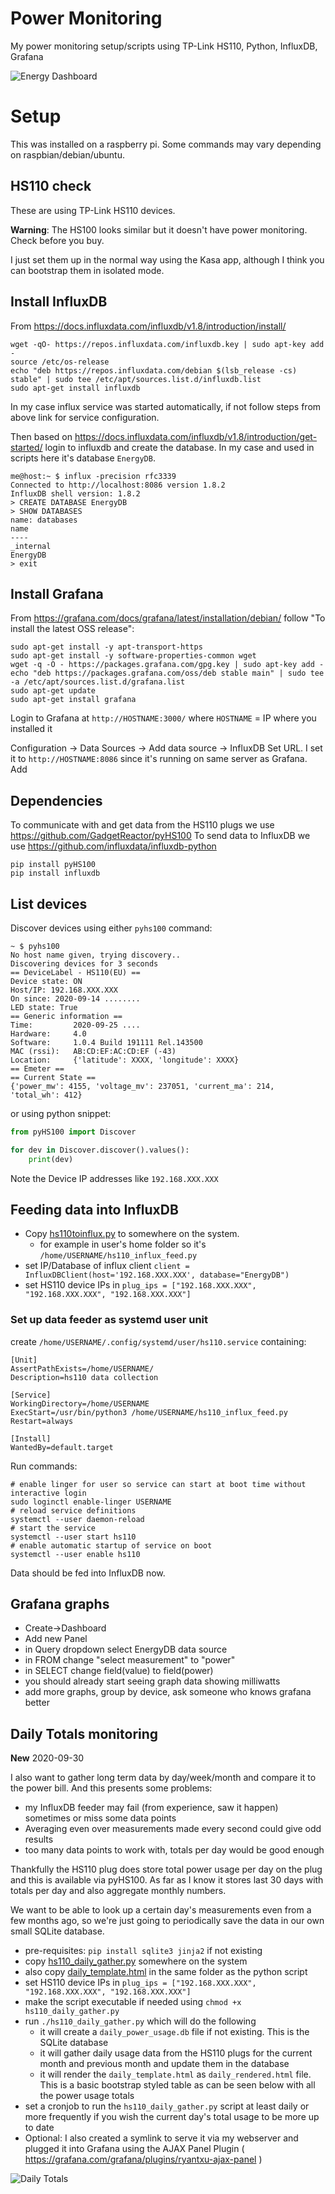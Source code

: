 # Power Monitoring

My power monitoring setup/scripts using TP-Link HS110, Python, InfluxDB, Grafana

![Energy Dashboard](power_monitoring_grafana_dashboard.png)


# Setup

This was installed on a raspberry pi.
Some commands may vary depending on raspbian/debian/ubuntu.

## HS110 check

These are using TP-Link HS110 devices.

__Warning__: The HS100 looks similar but it doesn't have power monitoring. Check before you buy.

I just set them up in the normal way using the Kasa app, although I think you can bootstrap them in isolated mode.  

## Install InfluxDB

From https://docs.influxdata.com/influxdb/v1.8/introduction/install/

```
wget -qO- https://repos.influxdata.com/influxdb.key | sudo apt-key add -
source /etc/os-release
echo "deb https://repos.influxdata.com/debian $(lsb_release -cs) stable" | sudo tee /etc/apt/sources.list.d/influxdb.list
sudo apt-get install influxdb
```

In my case influx service was started automatically, if not follow steps from above link for service configuration.

Then based on https://docs.influxdata.com/influxdb/v1.8/introduction/get-started/ login to influxdb and create the database.
In my case and used in scripts here it's database `EnergyDB`.

```
me@host:~ $ influx -precision rfc3339
Connected to http://localhost:8086 version 1.8.2
InfluxDB shell version: 1.8.2
> CREATE DATABASE EnergyDB
> SHOW DATABASES
name: databases
name
----
_internal
EnergyDB
> exit
``` 

## Install Grafana

From https://grafana.com/docs/grafana/latest/installation/debian/ follow "To install the latest OSS release":

```shell script
sudo apt-get install -y apt-transport-https
sudo apt-get install -y software-properties-common wget
wget -q -O - https://packages.grafana.com/gpg.key | sudo apt-key add -
echo "deb https://packages.grafana.com/oss/deb stable main" | sudo tee -a /etc/apt/sources.list.d/grafana.list 
sudo apt-get update
sudo apt-get install grafana
```

Login to Grafana at `http://HOSTNAME:3000/` where `HOSTNAME` = IP where you installed it

Configuration -> Data Sources -> Add data source -> InfluxDB
Set URL. I set it to `http://HOSTNAME:8086` since it's running on same server as Grafana. Add  

## Dependencies

To communicate with and get data from the HS110 plugs we use https://github.com/GadgetReactor/pyHS100
To send data to InfluxDB we use https://github.com/influxdata/influxdb-python

```shell script
pip install pyHS100
pip install influxdb
```

## List devices

Discover devices using either `pyhs100` command:

```
~ $ pyhs100
No host name given, trying discovery..
Discovering devices for 3 seconds
== DeviceLabel - HS110(EU) ==
Device state: ON
Host/IP: 192.168.XXX.XXX
On since: 2020-09-14 ........
LED state: True
== Generic information ==
Time:         2020-09-25 ....
Hardware:     4.0
Software:     1.0.4 Build 191111 Rel.143500
MAC (rssi):   AB:CD:EF:AC:CD:EF (-43)
Location:     {'latitude': XXXX, 'longitude': XXXX}
== Emeter ==
== Current State ==
{'power_mw': 4155, 'voltage_mv': 237051, 'current_ma': 214, 'total_wh': 412}
```

or using python snippet:
```python
from pyHS100 import Discover

for dev in Discover.discover().values():
    print(dev)

```

Note the Device IP addresses like `192.168.XXX.XXX`

## Feeding data into InfluxDB

- Copy [hs110toinflux.py](hs110toinflux.py) to somewhere on the system.
    - for example in user's home folder so it's `/home/USERNAME/hs110_influx_feed.py`
- set IP/Database of influx client `client = InfluxDBClient(host='192.168.XXX.XXX', database="EnergyDB")`
- set HS110 device IPs in `plug_ips = ["192.168.XXX.XXX", "192.168.XXX.XXX", "192.168.XXX.XXX"]`

### Set up data feeder as systemd user unit

create `/home/USERNAME/.config/systemd/user/hs110.service` containing:
```
[Unit]
AssertPathExists=/home/USERNAME/
Description=hs110 data collection

[Service]
WorkingDirectory=/home/USERNAME
ExecStart=/usr/bin/python3 /home/USERNAME/hs110_influx_feed.py
Restart=always

[Install]
WantedBy=default.target
```

Run commands:
```
# enable linger for user so service can start at boot time without interactive login
sudo loginctl enable-linger USERNAME
# reload service definitions
systemctl --user daemon-reload
# start the service
systemctl --user start hs110
# enable automatic startup of service on boot
systemctl --user enable hs110
```

Data should be fed into InfluxDB now.

## Grafana graphs

- Create->Dashboard
- Add new Panel
- in Query dropdown select EnergyDB data source
- in FROM change "select measurement" to "power"
- in SELECT change field(value) to field(power)
- you should already start seeing graph data showing milliwatts
- add more graphs, group by device, ask someone who knows grafana better

## Daily Totals monitoring 

**New** 2020-09-30

I also want to gather long term data by day/week/month and compare it to the power bill. And this presents some problems:
- my InfluxDB feeder may fail (from experience, saw it happen) sometimes or miss some data points
- Averaging even over measurements made every second could give odd results
- too many data points to work with, totals per day would be good enough

Thankfully the HS110 plug does store total power usage per day on the plug and this is available via pyHS100. 
As far as I know it stores last 30 days with totals per day and also aggregate monthly numbers.

We want to be able to look up a certain day's measurements even from a few months ago, so we're just going to periodically
save the data in our own small SQLite database.

- pre-requisites: `pip install sqlite3 jinja2` if not existing
- copy [hs110_daily_gather.py](hs110_daily_gather.py) somewhere on the system
- also copy [daily_template.html](daily_template.html) in the same folder as the python script
- set HS110 device IPs in `plug_ips = ["192.168.XXX.XXX", "192.168.XXX.XXX", "192.168.XXX.XXX"]`
- make the script executable if needed using `chmod +x hs110_daily_gather.py`
- run `./hs110_daily_gather.py` which will do the following
    - it will create a `daily_power_usage.db` file if not existing. This is the SQLite database
    - it will gather daily usage data from the HS110 plugs for the current month and previous month and update them in the database
    - it will render the `daily_template.html` as `daily_rendered.html` file. 
    This is a basic bootstrap styled table as can be seen below with all the power usage totals  
- set a cronjob to run the `hs110_daily_gather.py` script at least daily or more frequently if you wish the current day's total
usage to be more up to date
- Optional: I also created a symlink to serve it via my webserver and plugged it into Grafana using the AJAX Panel Plugin ( https://grafana.com/grafana/plugins/ryantxu-ajax-panel ) 


![Daily Totals](power_monitoring_daily_totals_table.png)